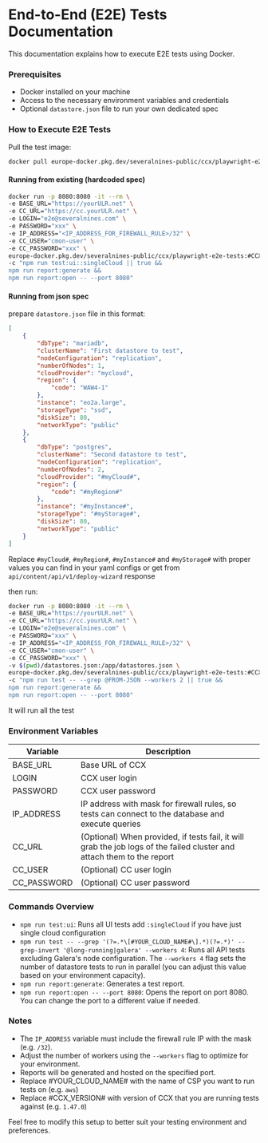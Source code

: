 # End-to-End (E2E) Tests Documentation

This documentation explains how to execute E2E tests using Docker.

### Prerequisites

- Docker installed on your machine
- Access to the necessary environment variables and credentials
- Optional `datastore.json` file to run your own dedicated spec

### How to Execute E2E Tests
Pull the test image:
```bash
docker pull europe-docker.pkg.dev/severalnines-public/ccx/playwright-e2e-tests:#CCX_VERSION#
```


#### Running from existing (hardcoded spec)
```bash
docker run -p 8080:8080 -it --rm \
-e BASE_URL="https://yourULR.net" \
-e CC_URL="https://cc.yourULR.net" \
-e LOGIN="e2e@severalnines.com" \
-e PASSWORD="xxx" \
-e IP_ADDRESS="<IP_ADDRESS_FOR_FIREWALL_RULE>/32" \
-e CC_USER="cmon-user" \
-e CC_PASSWORD="xxx" \
europe-docker.pkg.dev/severalnines-public/ccx/playwright-e2e-tests:#CCX_VERSION# /bin/bash \
-c "npm run test:ui::singleCloud || true && 
npm run report:generate &&
npm run report:open -- --port 8080"
```

#### Running from json spec

prepare `datastore.json` file in this format:
```json
[
    {
        "dbType": "mariadb",
        "clusterName": "First datastore to test",
        "nodeConfiguration": "replication",
        "numberOfNodes": 1,
        "cloudProvider": "mycloud",
        "region": {
            "code": "WAW4-1"
        },
        "instance": "eo2a.large",
        "storageType": "ssd",
        "diskSize": 80,
        "networkType": "public"
    },
    {
        "dbType": "postgres",
        "clusterName": "Second datastore to test",
        "nodeConfiguration": "replication",
        "numberOfNodes": 2,
        "cloudProvider": "#myCloud#",
        "region": {
            "code": "#myRegion#"
        },
        "instance": "#myInstance#",
        "storageType": "#myStorage#",
        "diskSize": 80,
        "networkType": "public"
    }
]
```
Replace `#myCloud#`, `#myRegion#`, `#myInstance#` and `#myStorage#` with proper values you can find in your yaml configs or get from `api/content/api/v1/deploy-wizard` response 

then run:
```bash
docker run -p 8080:8080 -it --rm \
-e BASE_URL="https://yourULR.net" \
-e CC_URL="https://cc.yourULR.net" \
-e LOGIN="e2e@severalnines.com" \
-e PASSWORD="xxx" \
-e IP_ADDRESS="<IP_ADDRESS_FOR_FIREWALL_RULE>/32" \
-e CC_USER="cmon-user" \
-e CC_PASSWORD="xxx" \
-v $(pwd)/datastores.json:/app/datastores.json \
europe-docker.pkg.dev/severalnines-public/ccx/playwright-e2e-tests:#CCX_VERSION# /bin/bash \
-c "npm run test -- --grep @FROM-JSON --workers 2 || true &&
npm run report:generate &&
npm run report:open -- --port 8080"
```
It will run all the test 

### Environment Variables

| Variable   | Description                                                                                                      |
|------------|------------------------------------------------------------------------------------------------------------------|
| BASE_URL   | Base URL of CCX                                                                                                  |
| LOGIN      | CCX user login                                                                                                   |
| PASSWORD   | CCX user password                                                                                                |
| IP_ADDRESS | IP address with mask for firewall rules, so tests can connect to the database and execute queries                |
| CC_URL     | (Optional) When provided, if tests fail, it will grab the job logs of the failed cluster and attach them to the report |
| CC_USER    | (Optional) CC user login                                                                                         |
| CC_PASSWORD| (Optional) CC user password                                                                                      |

### Commands Overview

- `npm run test:ui`: Runs all UI tests add `:singleCloud` if you have just single cloud configuration
- `npm run test -- --grep '(?=.*\[#YOUR_CLOUD_NAME#\].*)(?=.*)' --grep-invert '@long-running|galera' --workers 4`: Runs all API tests excluding Galera's node configuration. The `--workers 4` flag sets the number of datastore tests to run in parallel (you can adjust this value based on your environment capacity).
- `npm run report:generate`: Generates a test report.
- `npm run report:open -- --port 8080`: Opens the report on port 8080. You can change the port to a different value if needed.

### Notes

- The `IP_ADDRESS` variable must include the firewall rule IP with the mask (e.g. `/32`).
- Adjust the number of workers using the `--workers` flag to optimize for your environment.
- Reports will be generated and hosted on the specified port.
- Replace #YOUR_CLOUD_NAME# with the name of CSP you want to run tests on (e.g. `aws`)
- Replace #CCX_VERSION# with version of CCX that you are running tests against (e.g. `1.47.0`)

Feel free to modify this setup to better suit your testing environment and preferences.
